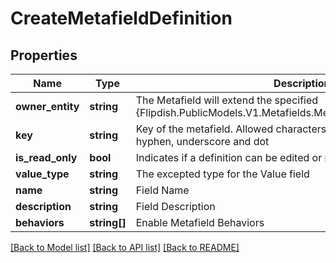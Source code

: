 # CreateMetafieldDefinition

## Properties
Name | Type | Description | Notes
------------ | ------------- | ------------- | -------------
**owner_entity** | **string** | The Metafield will extend the specified {Flipdish.PublicModels.V1.Metafields.MetafieldDefinition.OwnerEntity} | [optional] 
**key** | **string** | Key of the metafield.  Allowed characters: lowercase letters, numbers, hyphen, underscore and dot | 
**is_read_only** | **bool** | Indicates if a definition can be edited or not | [optional] 
**value_type** | **string** | The excepted type for the Value field | [optional] 
**name** | **string** | Field Name | 
**description** | **string** | Field Description | [optional] 
**behaviors** | **string[]** | Enable Metafield Behaviors | [optional] 

[[Back to Model list]](../README.md#documentation-for-models) [[Back to API list]](../README.md#documentation-for-api-endpoints) [[Back to README]](../README.md)


